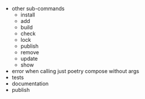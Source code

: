 - other sub-commands
  - install
  - add
  - build
  - check
  - lock
  - publish
  - remove
  - update
  - show
- error when calling just poetry compose without args
- tests
- documentation
- publish